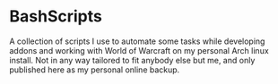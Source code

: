 # BashScripts

A collection of scripts I use to automate some tasks while developing addons and working with World of Warcraft on my personal Arch linux install. Not in any way tailored to fit anybody else but me, and only published here as my personal online backup. 